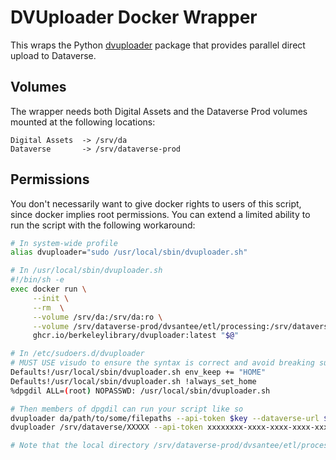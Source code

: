 # DVUploader Docker Wrapper

This wraps the Python [dvuploader](https://github.com/gdcc/python-dvuploader/) package that provides parallel direct upload to Dataverse.

## Volumes

The wrapper needs both Digital Assets and the Dataverse Prod volumes mounted at the following locations:

```
Digital Assets  -> /srv/da
Dataverse       -> /srv/dataverse-prod
```

## Permissions

You don't necessarily want to give docker rights to users of this script, since docker implies root permissions. You can extend a limited ability to run the script with the following workaround:

```sh
# In system-wide profile
alias dvuploader="sudo /usr/local/sbin/dvuploader.sh"

# In /usr/local/sbin/dvuploader.sh
#!/bin/sh -e
exec docker run \
     --init \
     --rm  \
     --volume /srv/da:/srv/da:ro \
     --volume /srv/dataverse-prod/dvsantee/etl/processing:/srv/dataverse:ro \
     ghcr.io/berkeleylibrary/dvuploader:latest "$@"

# In /etc/sudoers.d/dvuploader
# MUST USE visudo to ensure the syntax is correct and avoid breaking sudo.
Defaults!/usr/local/sbin/dvuploader.sh env_keep += "HOME"
Defaults!/usr/local/sbin/dvuploader.sh !always_set_home
%dpgdil ALL=(root) NOPASSWD: /usr/local/sbin/dvuploader.sh

# Then members of dpgdil can run your script like so
dvuploader da/path/to/some/filepaths --api-token $key --dataverse-url $server 
dvuploader /srv/dataverse/XXXXX --api-token xxxxxxxx-xxxx-xxxx-xxxx-xxxxxxxxxxx --dataverse-url https://datasets.lib.berkeley.edu --pid doi:10.60503/D3/XXXXX --recurse 

# Note that the local directory /srv/dataverse-prod/dvsantee/etl/processing/ is mapped to /srv/dataverse when you run the dvuploader script
```
